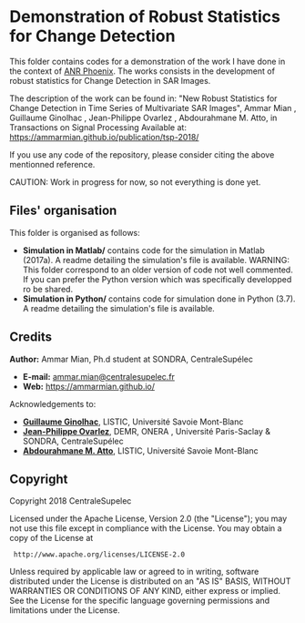 # Demonstration of Robust Statistics for Change Detection

This folder contains codes for a demonstration of the work I have done in the context of [ANR Phoenix](http://am.atto.free.fr/index_phoenix.htm).
The works consists in the development of robust statistics for Change Detection in SAR Images.

The description of the work can be found in:
	"New Robust Statistics for Change Detection in Time Series of Multivariate SAR Images",
	Ammar Mian , Guillaume Ginolhac , Jean-Philippe Ovarlez , Abdourahmane M. Atto,
	in Transactions on Signal Processing
	Available at: https://ammarmian.github.io/publication/tsp-2018/

If you use any code of the repository, please consider citing the above mentionned reference.

CAUTION: Work in progress for now, so not everything is done yet.

## Files' organisation

This folder is organised as follows:
 - **Simulation in Matlab/** contains code for the simulation in Matlab (2017a). A readme detailing the simulation's file is available.
 	WARNING: This folder correspond to an older version of code not well commented. If you can prefer the Python version which was specifically
 	developped ro be shared.
 - **Simulation in Python/** contains code for simulation done in Python (3.7). A readme detailing the simulation's file is available.

## Credits
**Author:** Ammar Mian, Ph.d student at SONDRA, CentraleSupélec
 - **E-mail:** ammar.mian@centralesupelec.fr
 - **Web:** https://ammarmian.github.io/
 
 Acknowledgements to:
 - [**Guillaume Ginolhac**](https://www.listic.univ-smb.fr/presentation/membres/enseignants-chercheurs/guillaume-ginolhac/), LISTIC, Université Savoie Mont-Blanc
 - [**Jean-Philippe Ovarlez**](http://www.jeanphilippeovarlez.com/), DEMR, ONERA , Université Paris-Saclay  & SONDRA, CentraleSupélec
 - [**Abdourahmane M. Atto**](http://am.atto.free.fr/), LISTIC, Université Savoie Mont-Blanc

 
## Copyright
 
 Copyright 2018 CentraleSupelec

 Licensed under the Apache License, Version 2.0 (the "License");
 you may not use this file except in compliance with the License.
 You may obtain a copy of the License at

     http://www.apache.org/licenses/LICENSE-2.0

 Unless required by applicable law or agreed to in writing, software
 distributed under the License is distributed on an "AS IS" BASIS,
 WITHOUT WARRANTIES OR CONDITIONS OF ANY KIND, either express or implied.
 See the License for the specific language governing permissions and
 limitations under the License.

